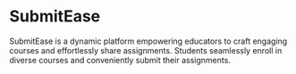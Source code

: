# SubmitEase

SubmitEase is a dynamic platform empowering educators to craft engaging courses and effortlessly share assignments. Students seamlessly enroll in diverse courses and conveniently submit their assignments.
